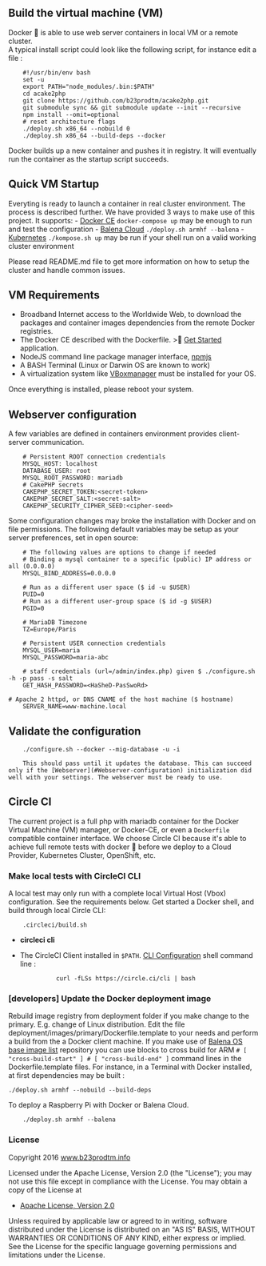 ## Build the virtual machine (VM)
Docker :whale: is able to use web server containers in local VM or a remote cluster.  
A typical install script could look like the following script, for instance edit a file :

		#!/usr/bin/env bash
		set -u
		export PATH="node_modules/.bin:$PATH"
		cd acake2php
		git clone https://github.com/b23prodtm/acake2php.git
		git submodule sync && git submodule update --init --recursive
		npm install --omit=optional
		# reset architecture flags
		./deploy.sh x86_64 --nobuild 0
		./deploy.sh x86_64 --build-deps --docker

Docker builds up a new container and pushes it in registry.
It will eventually run the container as the startup script succeeds.

## Quick VM Startup
Everyting is ready to launch a container in real cluster environment. The process is described further.
We have provided 3 ways to make use of this project. It supports:
	- [Docker CE](https://docs.docker.com/machine/get-started/)
		`docker-compose up` may be enough to run and test the configuration
	- [Balena Cloud](https://www.balena.io/docs/learn/getting-started/raspberrypi3/nodejs/)
		`./deploy.sh armhf --balena`
	- [Kubernetes](https://kubernetes.io//docs/concepts/overview/what-is-kubernetes/)
		`./kompose.sh up` may be run if your shell run on a valid working cluster environment

Please read README.md file to get more information on how to setup the cluster and handle common issues.

## VM Requirements
- Broadband Internet access to the Worldwide Web, to download the packages and container images dependencies from the remote Docker registries.
- The Docker CE described with the Dockerfile. >:whale: [Get Started](https://docs.docker.com/machine/get-started/) application.
- NodeJS command line package manager interface, [npmjs](https://www.npmjs.com/get-npm)
- A BASH Terminal (Linux or Darwin OS are known to work)
- A virtualization system like [VBoxmanager](https://www.virtualbox.org/wiki/Downloads) must be installed for your OS.

Once everything is installed, please reboot your system.

## Webserver configuration
A few variables are defined in containers environment provides client-server communication.

		# Persistent ROOT connection credentials
		MYSQL_HOST: localhost
		DATABASE_USER: root
		MYSQL_ROOT_PASSWORD: mariadb
		# CakePHP secrets
		CAKEPHP_SECRET_TOKEN:<secret-token>
		CAKEPHP_SECRET_SALT:<secret-salt>
		CAKEPHP_SECURITY_CIPHER_SEED:<cipher-seed>

Some configuration changes may broke the installation with Docker and on file permissions. The following default variables may be setup as your server preferences, set in open source:

		# The following values are options to change if needed
		# Binding a mysql container to a specific (public) IP address or all (0.0.0.0)
		MYSQL_BIND_ADDRESS=0.0.0.0

		# Run as a different user space ($ id -u $USER)
		PUID=0
		# Run as a different user-group space ($ id -g $USER)
		PGID=0

		# MariaDB Timezone
		TZ=Europe/Paris

		# Persistent USER connection credentials
		MYSQL_USER=maria
		MYSQL_PASSWORD=maria-abc

		# staff credentials (url=/admin/index.php) given $ ./configure.sh -h -p pass -s salt
		GET_HASH_PASSWORD=<HaSheD-PasSwoRd>

    # Apache 2 httpd, or DNS CNAME of the host machine ($ hostname)
		SERVER_NAME=www-machine.local

## Validate the configuration

		./configure.sh --docker --mig-database -u -i

		This should pass until it updates the database. This can succeed only if the [Webserver](#Webserver-configuration) initialization did well with your settings. The webserver must be ready to use.

## Circle CI
The current project is a full php with mariadb container for the Docker Virtual Machine (VM) manager, or Docker-CE, or even a ```Dockerfile``` compatible container interface. We choose Circle CI because it's able to achieve full remote tests with docker :whale: before we deploy to a Cloud Provider, Kubernetes Cluster, OpenShift, etc.

### Make local tests with CircleCI CLI
A local test may only run with a complete local Virtual Host (Vbox) configuration. See the requirements below.
Get started a Docker shell, and build through local Circle CLI:

		.circleci/build.sh

* **circleci cli**

- The CircleCI Client installed in ```$PATH```. [CLI Configuration](https://circleci.com/docs/2.0/local-cli/#section=configuration) shell command line :

				curl -fLSs https://circle.ci/cli | bash


### [developers] Update the Docker deployment image
Rebuild image registry from deployment folder if you make change to the primary. E.g. change of Linux distribution. Edit the file deployment/images/primary/Dockerfile.template to your needs and perform a build from the a Docker client machine. If you make use of [Balena OS base image list](https://www.balena.io/docs/reference/base-images/base-images-ref/) repository you can use blocks to cross build for ARM ```# [ "cross-build-start" ] # [ "cross-build-end" ]``` command lines in the Dockerfile.template files. For instance, in a Terminal with Docker installed, at first dependencies may be built :

    ./deploy.sh armhf --nobuild --build-deps

To deploy a Raspberry Pi with Docker or Balena Cloud.

		./deploy.sh armhf --balena

### License
   Copyright 2016 www.b23prodtm.info

   Licensed under the Apache License, Version 2.0 (the "License");
   you may not use this file except in compliance with the License.
   You may obtain a copy of the License at

   * [Apache License, Version 2.0](http://www.apache.org/licenses/LICENSE-2.0)

   Unless required by applicable law or agreed to in writing, software
   distributed under the License is distributed on an "AS IS" BASIS,
   WITHOUT WARRANTIES OR CONDITIONS OF ANY KIND, either express or implied.
   See the License for the specific language governing permissions and
   limitations under the License.
